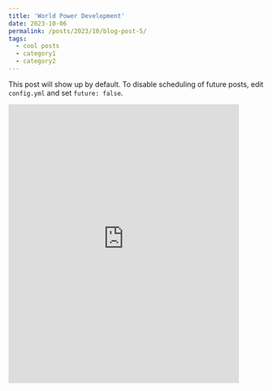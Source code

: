 ```yaml
---
title: 'World Power Development'
date: 2023-10-06
permalink: /posts/2023/10/blog-post-5/
tags:
  - cool posts
  - category1
  - category2
---
```


This post will show up by default. To disable scheduling of future posts, edit `config.yml` and set `future: false`. 

<iframe src="http://prelude0324.github.io/academic_pages/images/Power_2022_v1.html" width="90%" height="550" frameborder="0"></iframe>
